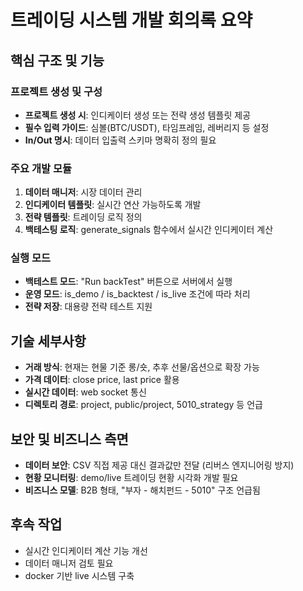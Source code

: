 # 트레이딩 시스템 개발 회의록 요약

## 핵심 구조 및 기능

### 프로젝트 생성 및 구성
- **프로젝트 생성 시**: 인디케이터 생성 또는 전략 생성 템플릿 제공
- **필수 입력 가이드**: 심볼(BTC/USDT), 타임프레임, 레버리지 등 설정
- **In/Out 명시**: 데이터 입출력 스키마 명확히 정의 필요

### 주요 개발 모듈
1. **데이터 매니저**: 시장 데이터 관리
2. **인디케이터 템플릿**: 실시간 연산 가능하도록 개발
3. **전략 템플릿**: 트레이딩 로직 정의
4. **백테스팅 로직**: generate_signals 함수에서 실시간 인디케이터 계산

### 실행 모드
- **백테스트 모드**: "Run backTest" 버튼으로 서버에서 실행
- **운영 모드**: is_demo / is_backtest / is_live 조건에 따라 처리
- **전략 저장**: 대용량 전략 테스트 지원

## 기술 세부사항
- **거래 방식**: 현재는 현물 기준 롱/숏, 추후 선물/옵션으로 확장 가능
- **가격 데이터**: close price, last price 활용
- **실시간 데이터**: web socket 통신
- **디렉토리 경로**: project, public/project, 5010_strategy 등 언급

## 보안 및 비즈니스 측면
- **데이터 보안**: CSV 직접 제공 대신 결과값만 전달 (리버스 엔지니어링 방지)
- **현황 모니터링**: demo/live 트레이딩 현황 시각화 개발 필요
- **비즈니스 모델**: B2B 형태, "부자 - 해치펀드 - 5010" 구조 언급됨

## 후속 작업
- 실시간 인디케이터 계산 기능 개선
- 데이터 매니저 검토 필요
- docker 기반 live 시스템 구축
